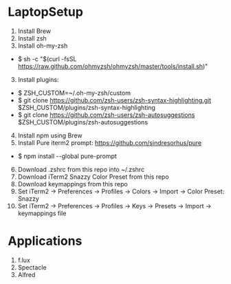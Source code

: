 # LaptopSetup

1. Install Brew
2. Install zsh
3. Install oh-my-zsh
  - $ sh -c "$(curl -fsSL https://raw.github.com/ohmyzsh/ohmyzsh/master/tools/install.sh)"
3. Install plugins:
  - $ ZSH_CUSTOM=~/.oh-my-zsh/custom
  - $ git clone https://github.com/zsh-users/zsh-syntax-highlighting.git $ZSH_CUSTOM/plugins/zsh-syntax-highlighting
  - $ git clone https://github.com/zsh-users/zsh-autosuggestions $ZSH_CUSTOM/plugins/zsh-autosuggestions
4. Install npm using Brew
5. Install Pure iterm2 prompt: https://github.com/sindresorhus/pure
  - $ npm install --global pure-prompt
6. Download .zshrc from this repo into ~/.zshrc
7. Download iTerm2 Snazzy Color Preset from this repo 
8. Download keymappings from this repo
9. Set iTerm2 -> Preferences -> Profiles -> Colors -> Import -> Color Preset: Snazzy
10. Set iTerm2 -> Preferences -> Profiles -> Keys -> Presets -> Import -> keymappings file


# Applications
1. f.lux
2. Spectacle
3. Alfred
